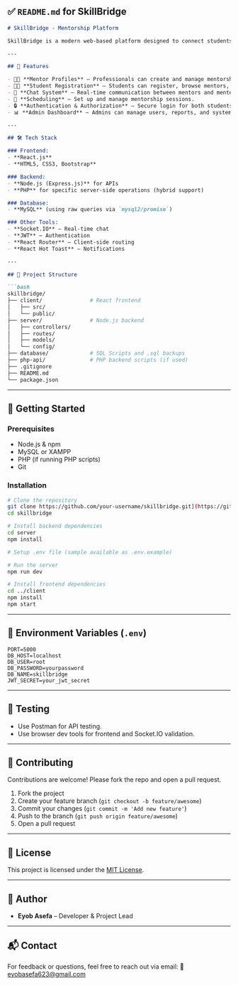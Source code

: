 

## ✅ `README.md` for SkillBridge

````markdown
# SkillBridge - Mentorship Platform

SkillBridge is a modern web-based platform designed to connect students with professionals for mentorship opportunities. It facilitates skill development, knowledge sharing, and career growth by bridging the gap between learners and experts.

---

## 🚀 Features

- 🧑‍🏫 **Mentor Profiles** – Professionals can create and manage mentorship profiles.
- 🧑‍🎓 **Student Registration** – Students can register, browse mentors, and request sessions.
- 💬 **Chat System** – Real-time communication between mentors and mentees.
- 📅 **Scheduling** – Set up and manage mentorship sessions.
- 🔒 **Authentication & Authorization** – Secure login for both students and professionals.
- 📊 **Admin Dashboard** – Admins can manage users, reports, and system data.

---

## 🛠️ Tech Stack

### Frontend:
- **React.js**
- **HTML5, CSS3, Bootstrap**

### Backend:
- **Node.js (Express.js)** for APIs
- **PHP** for specific server-side operations (hybrid support)

### Database:
- **MySQL** (using raw queries via `mysql2/promise`)

### Other Tools:
- **Socket.IO** – Real-time chat
- **JWT** – Authentication
- **React Router** – Client-side routing
- **React Hot Toast** – Notifications

---

## 📂 Project Structure

```bash
skillbridge/
├── client/               # React frontend
│   ├── src/
│   └── public/
├── server/               # Node.js backend
│   ├── controllers/
│   ├── routes/
│   ├── models/
│   └── config/
├── database/             # SQL Scripts and .sql backups
├── php-api/              # PHP backend scripts (if used)
├── .gitignore
├── README.md
└── package.json
````

---

## 🚀 Getting Started

### Prerequisites

* Node.js & npm
* MySQL or XAMPP
* PHP (if running PHP scripts)
* Git

### Installation

```bash
# Clone the repository
git clone https://github.com/your-username/skillbridge.git](https://github.com/tycons9/Mentor-ship.git
cd skillbridge

# Install backend dependencies
cd server
npm install

# Setup .env file (sample available as .env.example)

# Run the server
npm run dev

# Install frontend dependencies
cd ../client
npm install
npm start
```

---

## 🔐 Environment Variables (`.env`)

```env
PORT=5000
DB_HOST=localhost
DB_USER=root
DB_PASSWORD=yourpassword
DB_NAME=skillbridge
JWT_SECRET=your_jwt_secret
```

---

## 🧪 Testing

* Use Postman for API testing.
* Use browser dev tools for frontend and Socket.IO validation.

---

## 🤝 Contributing

Contributions are welcome! Please fork the repo and open a pull request.

1. Fork the project
2. Create your feature branch (`git checkout -b feature/awesome`)
3. Commit your changes (`git commit -m 'Add new feature'`)
4. Push to the branch (`git push origin feature/awesome`)
5. Open a pull request

---

## 📄 License

This project is licensed under the [MIT License](LICENSE).

---

## 👥 Author

* **Eyob Asefa** – Developer & Project Lead


---

## 📬 Contact

For feedback or questions, feel free to reach out via email:
📧 [eyobasefa623@gmail.com](mailto:eyobasefa623@gmail.com)
